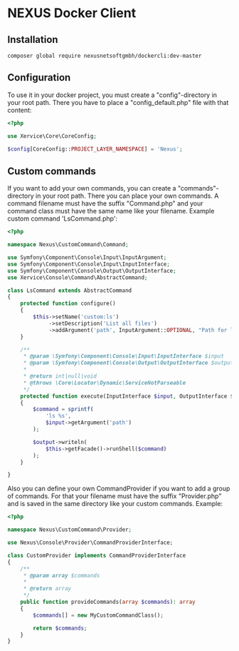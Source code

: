 NEXUS Docker Client
======================

Installation
------------

```
composer global require nexusnetsoftgmbh/dockercli:dev-master
```


Configuration
--------------

To use it in your docker project, you must create a "config"-directory in your root path.
There you have to place a "config_default.php" file with that content:
```php
<?php

use Xervice\Core\CoreConfig;

$config[CoreConfig::PROJECT_LAYER_NAMESPACE] = 'Nexus';
```


Custom commands
----------------
If you want to add your own commands, you can create a "commands"-directory in your root path.
There you can place your own commands. A command filename must have the suffix "Command.php" and your command class must have the same name like your filename.
Example custom command 'LsCommand.php':
```php
<?php

namespace Nexus\CustomCommand\Command;

use Symfony\Component\Console\Input\InputArgument;
use Symfony\Component\Console\Input\InputInterface;
use Symfony\Component\Console\Output\OutputInterface;
use Xervice\Console\Command\AbstractCommand;

class LsCommand extends AbstractCommand
{
    protected function configure()
    {
        $this->setName('custom:ls')
             ->setDescription('List all files')
             ->addArgument('path', InputArgument::OPTIONAL, "Path for listing files", './');
    }

    /**
     * @param \Symfony\Component\Console\Input\InputInterface $input
     * @param \Symfony\Component\Console\Output\OutputInterface $output
     *
     * @return int|null|void
     * @throws \Core\Locator\Dynamic\ServiceNotParseable
     */
    protected function execute(InputInterface $input, OutputInterface $output)
    {
        $command = sprintf(
            'ls %s',
            $input->getArgument('path')
        );

        $output->writeln(
            $this->getFacade()->runShell($command)
        );
    }

}
```

Also you can define your own CommandProvider if you want to add a group of commands. For that your filename must have the suffix "Provider.php" and is saved in the same directory like your custom commands.
Example:
```php
<?php

namespace Nexus\CustomCommand\Provider;

use Nexus\Console\Provider\CommandProviderInterface;

class CustomProvider implements CommandProviderInterface
{
    /**
     * @param array $commands
     *
     * @return array
     */
    public function provideCommands(array $commands): array
    {
        $commands[] = new MyCustomCommandClass();

        return $commands;
    }
}
```